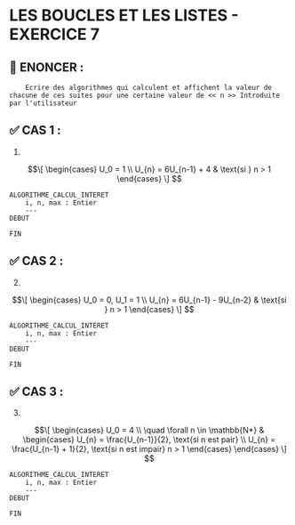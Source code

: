 # LES BOUCLES ET LES LISTES - EXERCICE 7

## 🌟 ENONCER :
```
    Ecrire des algorithmes qui calculent et affichent la valeur de chacune de ces suites pour une certaine valeur de << n >> Introduite par l'utilisateur
```


## ✅ CAS 1 :

1. 

```math
\[

\begin{cases} 
U_0 = 1 \\
U_{n} = 6U_{n-1} + 4 & \text{si } n > 1
\end{cases}
\]

```

````
ALGORITHME_CALCUL_INTERET
    i, n, max : Entier
    ---
DEBUT
    
FIN 
````

## ✅ CAS 2 :

2. 

```math
\[

\begin{cases} 
U_0 = 0, U_1 = 1 \\
U_{n} = 6U_{n-1} - 9U_{n-2} & \text{si } n > 1
\end{cases}
\]

```

````
ALGORITHME_CALCUL_INTERET
    i, n, max : Entier
    ---
DEBUT
    
FIN 
````

## ✅ CAS 3 :

3. 

```math
\[

\begin{cases} 
U_0 = 4 \\
\quad \forall n \in \mathbb{N*} & 
\begin{cases} 
    U_{n} = \frac{U_{n-1}}{2}, \text{si n est pair} \\
    U_{n} = \frac{U_{n-1} + 1}{2}, \text{si n est impair} n > 1
\end{cases}
\end{cases}
\]

```

````
ALGORITHME_CALCUL_INTERET
    i, n, max : Entier
    ---
DEBUT
    
FIN 
````
